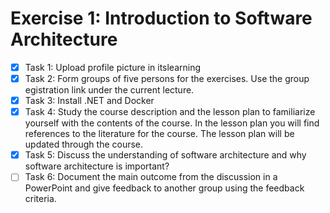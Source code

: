 # Exercise 1: Introduction to Software Architecture

- [x] Task 1: Upload profile picture in itslearning
- [x] Task 2: Form groups of five persons for the exercises. Use the group egistration link under the current lecture.
- [x] Task 3: Install .NET and Docker
- [x] Task 4: Study the course description and the lesson plan to familiarize yourself with the contents of the course. In the lesson plan you will find references to the literature for the course. The lesson plan will be updated through the course.
- [x] Task 5: Discuss the understanding of software architecture and why software architecture is important?
- [ ] Task 6: Document the main outcome from the discussion in a PowerPoint and give feedback to another group using the feedback criteria.
